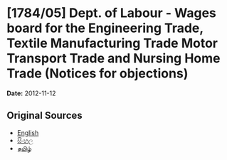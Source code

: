 # [1784/05] Dept. of Labour - Wages board for the Engineering Trade, Textile Manufacturing Trade Motor Transport Trade and Nursing Home Trade (Notices for objections)

**Date:** 2012-11-12

## Original Sources

- [English](https://documents.gov.lk/view/extra-gazettes/2012/11/1784-05_E.pdf)
- [සිංහල](https://documents.gov.lk/view/extra-gazettes/2012/11/1784-05_S.pdf)
- [தமிழ்](https://documents.gov.lk/view/extra-gazettes/2012/11/1784-05_T.pdf)
